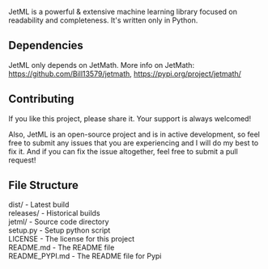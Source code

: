JetML is a powerful & extensive machine learning library focused on readability and completeness. It's written only in Python.

## Dependencies
JetML only depends on JetMath.
More info on JetMath: https://github.com/Bill13579/jetmath, https://pypi.org/project/jetmath/

## Contributing
If you like this project, please share it. Your support is always welcomed!

Also, JetML is an open-source project and is in active development, so feel free to submit any issues that you are experiencing and I will do my best to fix it. And if you can fix the issue altogether, feel free to submit a pull request!

## File Structure
dist/ - Latest build<br/>
releases/ - Historical builds<br/>
jetml/ - Source code directory<br/>
setup.py - Setup python script<br/>
LICENSE - The license for this project<br/>
README.md - The README file<br/>
README_PYPI.md - The README file for Pypi

